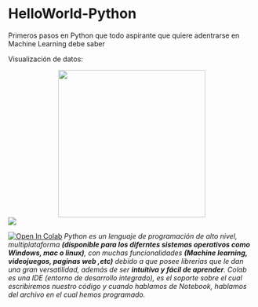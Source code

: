 # HelloWorld-Python
Primeros pasos en Python que todo aspirante que quiere adentrarse en Machine Learning debe saber


Visualización de datos:
<center><img src="https://encrypted-tbn0.gstatic.com/images?q=tbn:ANd9GcTSldytX01wsQF38jZym2Uu9RQXZBJZVKczxjhvVG2k_OTi8dj3S_jQUNF_z25s0JD5d-g&usqp=CAU" width=300></center>
<img src="https://i.stack.imgur.com/mCBrs.gif">


<a href="https://colab.research.google.com/notebooks/intro.ipynb"><img src="https://colab.research.google.com/assets/colab-badge.svg" alt="Open In Colab"/></a>
*Python es un lenguaje de programación de alto nivel, multiplataforma **(disponible para los diferntes sistemas operativos como Windows, mac o linux)**, con muchas funcionalidades **(Machine learning, videojuegos, paginas web ,etc)** debido a que posee librerias que le dan una gran versatilidad, además de ser **intuitiva y fácil de aprender**.*
*Colab es una IDE (entorno de desarrollo integrado), es el soporte sobre el cual escribiremos nuestro código y cuando hablamos de Notebook, hablamos del archivo en el cual hemos programado.*



